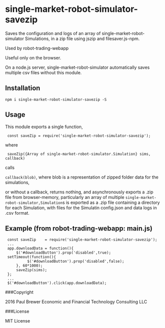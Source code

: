single-market-robot-simulator-savezip
======

Saves the configuration and logs of an array of single-market-robot-simulator Simulations, in a zip file using jszip
and filesaver.js-npm.  

Used by robot-trading-webapp

Useful only on the browser.  

On a node.js server, single-market-robot-simulator automatically saves multiple csv files without this module.

## Installation

    npm i single-market-robot-simulator-savezip -S

## Usage

This module exports a single function,

     const saveZip = require('single-market-robot-simulator-savezip');

where

     saveZip({Array of single-market-robot-simulator.Simulation} sims, callback)

calls

`callback(blob)`, where blob is a representation of zipped folder data for the simulations,

or without a callback,  returns nothing, and asynchronously exports a .zip file from browser-memory, particularly an array of  multiple `single-market-robot-simulator,Simulation`s
is exported as a .zip file containing a directory for each Simulation, with files for the Simulatin config.json and data logs in .csv format.

## Example (from robot-trading-webapp: main.js)
 
     const saveZip    = require('single-market-robot-simulator-savezip');
     ...
     app.downloadData = function(){
         $('#downloadButton').prop('disabled',true);
	 setTimeout(function(){
              $('#downloadButton').prop('disabled',false);
         }, 60*1000);
         saveZip(sims);
     };
     ...
     $('#downloadButton').click(app.downloadData);

###Copyright

2016 Paul Brewer Economic and Financial Technology Consulting LLC

###License

MIT License

